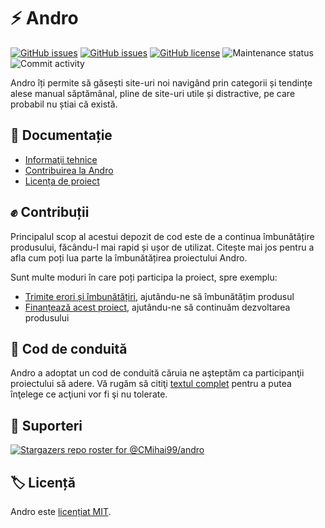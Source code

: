 # ⚡ Andro

[![GitHub issues](https://img.shields.io/github/issues/CMihai99/andro?style=flat-square)](https://github.com/CMihai99/andro/issues)
[![GitHub issues](https://img.shields.io/github/issues-closed/CMihai99/andro?style=flat-square)](https://github.com/CMihai99/andro/issues?q=is%3Aissue+is%3Aclosed)
[![GitHub license](https://img.shields.io/github/license/CMihai99/andro?color=g&style=flat-square)](https://github.com/CMihai99/andro/blob/master/LICENSE)
![Maintenance status](https://img.shields.io/maintenance/yes/2021?style=flat-square)
![Commit activity](https://img.shields.io/github/commit-activity/w/CMihai99/andro?color=g&style=flat-square)

Andro îți permite să găsești site-uri noi navigând prin categorii și tendințe alese manual săptămânal, pline de site-uri utile și distractive, pe care probabil nu știai că există.

## 📃 Documentație

  - [Informaţii tehnice](https://github.com/CMihai99/andro/blob/main/README.md)
  - [Contribuirea la Andro](https://github.com/CMihai99/andro/blob/main/CONTRIBUTING.md)
  - [Licența de proiect](https://github.com/CMihai99/andro/blob/main/LICENSE)

## ✊ Contribuții

Principalul scop al acestui depozit de cod este de a continua îmbunătățire produsului, făcându-l mai rapid și ușor de utilizat. Citește mai jos pentru a afla cum poți lua parte la îmbunătățirea proiectului Andro.

Sunt multe moduri în care poți participa la proiect, spre exemplu:

  - [Trimite erori și îmbunătățiri](https://github.com/CMihai99/andro/issues), ajutându-ne să îmbunătățim produsul
  - [Finanțează acest proiect](https://www.paypal.com/paypalme/Impulse884?locale.x=en_US), ajutându-ne să continuăm dezvoltarea produsului

## 🙌 Cod de conduită

Andro a adoptat un cod de conduită căruia ne aşteptăm ca participanţii proiectului să adere. Vă rugăm să citiţi [textul complet](https://code.fb.com/codeofconduct) pentru a putea înţelege ce acţiuni vor fi şi nu tolerate.

## 👏 Suporteri

[![Stargazers repo roster for @CMihai99/andro](https://reporoster.com/stars/CMihai99/andro)](https://github.com/CMihai99/andro/stargazers)

## 🏷 Licență

Andro este [licențiat MIT](LICENSE).